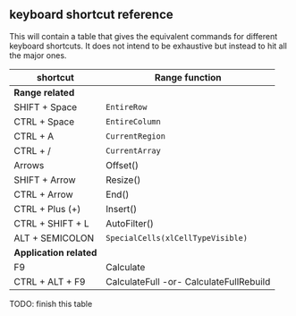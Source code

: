 ## keyboard shortcut reference

This will contain a table that gives the equivalent commands for different keyboard shortcuts.  It does not intend to be exhaustive but instead to hit all the major ones.

shortcut | Range function
--- | ---
**Range related** ||
SHIFT + Space | `EntireRow`
CTRL + Space | `EntireColumn`
CTRL + A | `CurrentRegion`
CTRL + / | `CurrentArray`
Arrows | Offset()
SHIFT + Arrow | Resize()
CTRL + Arrow | End()
CTRL + Plus (+) | Insert()
CTRL + SHIFT + L | AutoFilter()
ALT + SEMICOLON | `SpecialCells(xlCellTypeVisible)`
**Application related** ||
F9 | Calculate
CTRL + ALT + F9 | CalculateFull -or- CalculateFullRebuild

TODO: finish this table
